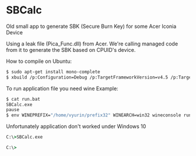 # SBCalc
Old small app to generate SBK (Secure Burn Key) for some Acer Iconia Device

Using a leak file (Pica_Func.dll) from Acer.
We're calling managed code from it to generate the SBK based on CPUID's device.

How to compile on Ubuntu:
```bash
$ sudo apt-get install mono-complete
$ xbuild /p:Configuration=Debug /p:TargetFrameworkVersion=v4.5 /p:TargetFrameworkProfile="" SBCalc.csproj
```

To run application file you need wine
Example:
```bash
$ cat run.bat
SBCalc.exe
pause
$ env WINEPREFIX="/home/vyurin/prefix32" WINEARCH=win32 wineconsole run.bat
```

Unfortunately application don't worked under Windows 10
```cmd
C:\>SBCalc.exe

C:\>
```
